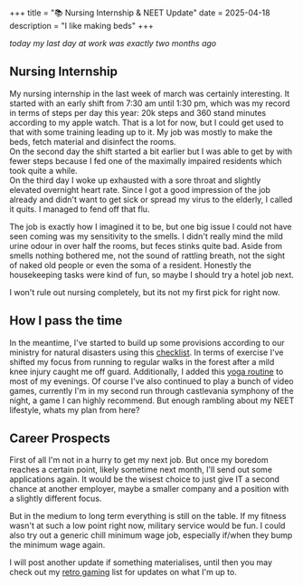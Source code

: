 +++
title = "📚 Nursing Internship & NEET Update"
date = 2025-04-18
description = "I like making beds"
+++

*today my last day at work was exactly two months ago*

## Nursing Internship

My nursing internship in the last week of march was certainly interesting.
It started with an early shift from 7:30 am until 1:30 pm, which was my record in terms of steps per day this year: 20k steps and 360 stand minutes according to my apple watch.
That is a lot for now, but I could get used to that with some training leading up to it.
My job was mostly to make the beds, fetch material and disinfect the rooms. \
On the second day the shift started a bit earlier but I was able to get by with fewer steps because I fed one of the maximally impaired residents which took quite a while. \
On the third day I woke up exhausted with a sore throat and slightly elevated overnight heart rate. Since I got a good impression of the job already and didn't want to get sick or spread my virus to the elderly, I called it quits. I managed to fend off that flu.

The job is exactly how I imagined it to be, but one big issue I could not have seen coming was my sensitivity to the smells.
I didn't really mind the mild urine odour in over half the rooms, but feces stinks quite bad.
Aside from smells nothing bothered me, not the sound of rattling breath, not the sight of naked old people or even the soma of a resident.
Honestly the housekeeping tasks were kind of fun, so maybe I should try a hotel job next.

I won't rule out nursing completely, but its not my first pick for right now.

## How I pass the time

In the meantime, I've started to build up some provisions according to our ministry for natural disasters using this [checklist](https://www.bbk.bund.de/SharedDocs/Downloads/DE/Mediathek/Publikationen/Buergerinformationen/Ratgeber/ratgeber-notfallvosorge-checkliste.pdf?__blob=publicationFile&v=7).
In terms of exercise I've shifted my focus from running to regular walks in the forest after a mild knee injury caught me off guard. Additionally, I added this [yoga routine](https://www.youtube.com/watch?v=0o0kNeOyH98) to most of my evenings.
Of course I've also continued to play a bunch of video games, currently I'm in my second run through castlevania symphony of the night, a game I can highly recommend.
But enough rambling about my NEET lifestyle, whats my plan from here?

## Career Prospects

First of all I'm not in a hurry to get my next job. But once my boredom reaches a certain point, likely sometime next month, I'll send out some applications again.
It would be the wisest choice to just give IT a second chance at another employer, maybe a smaller company and a position with a slightly different focus.

But in the medium to long term everything is still on the table.
If my fitness wasn't at such a low point right now, military service would be fun.
I could also try out a generic chill minimum wage job, especially if/when they bump the minimum wage again.

I will post another update if something materialises, until then you may check out my [retro gaming](https://port19.xyz/retro-games/) list for updates on what I'm up to.

